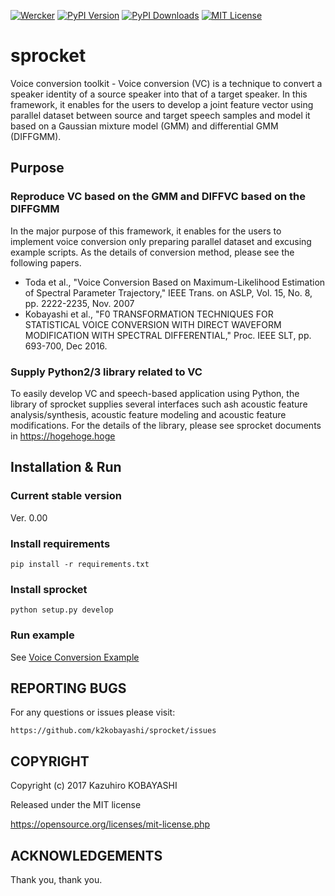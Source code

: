[![Wercker](https://img.shields.io/wercker/ci/wercker/docs.svg)](https://app.wercker.com/k2kobayashi/sprocket)
[![PyPI Version](http://img.shields.io/pypi/v/{{sprocket}}.svg)](https://pypi.python.org/pypi/{{sprocket}})
[![PyPI Downloads](http://img.shields.io/pypi/dm/{{sproket}}.svg)](https://pypi.python.org/pypi/{{sprocket}})
[![MIT License](http://img.shields.io/badge/license-MIT-blue.svg?style=flat)](LICENSE)

sprocket
======

Voice conversion toolkit - Voice conversion (VC) is a technique to convert a speaker identity of a source speaker into that of a target speaker. In this framework, it enables for the users to develop a joint feature vector using parallel dataset between source and target speech samples and model it based on a Gaussian mixture model (GMM) and differential GMM (DIFFGMM).


## Purpose
### Reproduce VC based on the GMM and DIFFVC based on the DIFFGMM

In the major purpose of this framework, it enables for the users to implement voice conversion only preparing parallel dataset and excusing example scripts.
As the details of conversion method, please see the following papers.

- Toda et al., "Voice Conversion Based on Maximum-Likelihood Estimation of Spectral Parameter Trajectory," IEEE Trans. on ASLP, Vol. 15, No. 8, pp. 2222-2235, Nov. 2007
- Kobayashi et al., "F0 TRANSFORMATION TECHNIQUES FOR STATISTICAL VOICE CONVERSION WITH DIRECT WAVEFORM MODIFICATION WITH SPECTRAL DIFFERENTIAL," Proc. IEEE SLT, pp. 693-700, Dec 2016.

### Supply Python2/3 library related to VC
To easily develop VC and speech-based application using Python, the library of sprocket supplies several interfaces such ash acoustic feature analysis/synthesis, acoustic feature modeling and acoustic feature modifications.
For the details of the library, please see sprocket documents in https://hogehoge.hoge

## Installation & Run

### Current stable version

Ver. 0.00

### Install requirements

```
pip install -r requirements.txt
```

### Install sprocket

```
python setup.py develop
```

### Run example

See [Voice Conversion Example](docs/vc_example.md)

## REPORTING BUGS

For any questions or issues please visit:

```
https://github.com/k2kobayashi/sprocket/issues
```

## COPYRIGHT

Copyright (c) 2017 Kazuhiro KOBAYASHI

Released under the MIT license

https://opensource.org/licenses/mit-license.php

## ACKNOWLEDGEMENTS
Thank you, thank you.

